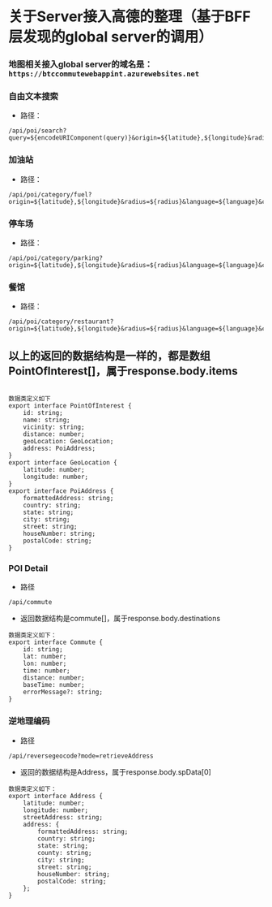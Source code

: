 # 关于Server接入高德的整理（基于BFF层发现的global server的调用）
### 地图相关接入global server的域名是：```https://btccommutewebappint.azurewebsites.net```

### 自由文本搜索
- 路径：
```
/api/poi/search?query=${encodeURIComponent(query)}&origin=${latitude},${longitude}&radius=${radius}&language=${language}&count=${count}

```
### 加油站
- 路径：
```
/api/poi/category/fuel?origin=${latitude},${longitude}&radius=${radius}&language=${language}&count=${count}
```

### 停车场
- 路径：
```
/api/poi/category/parking?origin=${latitude},${longitude}&radius=${radius}&language=${language}&count=${count}
```

### 餐馆
- 路径：
```
/api/poi/category/restaurant?origin=${latitude},${longitude}&radius=${radius}&language=${language}&count=${count}
```

## 以上的返回的数据结构是一样的，都是数组PointOfInterest[]，属于response.body.items

```

数据类定义如下
export interface PointOfInterest {
    id: string;
    name: string;
    vicinity: string;
    distance: number;
    geoLocation: GeoLocation;
    address: PoiAddress;
}
export interface GeoLocation {
    latitude: number;
    longitude: number;
}
export interface PoiAddress {
    formattedAddress: string;
    country: string;
    state: string;
    city: string;
    street: string;
    houseNumber: string;
    postalCode: string;
}
```


### POI Detail
- 路径
```
/api/commute
```
- 返回数据结构是commute[]，属于response.body.destinations
```
数据类定义如下：
export interface Commute {
    id: string;
    lat: number;
    lon: number;
    time: number;
    distance: number;
    baseTime: number;
    errorMessage?: string;
}
```

### 逆地理编码

- 路径
```
/api/reversegeocode?mode=retrieveAddress
```
- 返回的数据结构是Address，属于response.body.spData[0]
```
数据类定义如下：
export interface Address {
    latitude: number;
    longitude: number;
    streetAddress: string;
    address: {
        formattedAddress: string;
        country: string;
        state: string;
        county: string;
        city: string;
        street: string;
        houseNumber: string;
        postalCode: string;
    };
}
```